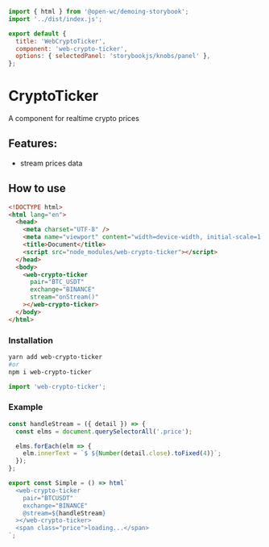 ```js script
import { html } from '@open-wc/demoing-storybook';
import '../dist/index.js';

export default {
  title: 'WebCryptoTicker',
  component: 'web-crypto-ticker',
  options: { selectedPanel: 'storybookjs/knobs/panel' },
};
```

# CryptoTicker

A component for realtime crypto prices

## Features:

- stream prices data

## How to use

```html
<!DOCTYPE html>
<html lang="en">
  <head>
    <meta charset="UTF-8" />
    <meta name="viewport" content="width=device-width, initial-scale=1.0" />
    <title>Document</title>
    <script src="node_modules/web-crypto-ticker"></script>
  </head>
  <body>
    <web-crypto-ticker
      pair="BTC_USDT"
      exchange="BINANCE"
      stream="onStream()"
    ></web-crypto-ticker>
  </body>
</html>
```

### Installation

```bash
yarn add web-crypto-ticker
#or
npm i web-crypto-ticker
```

```js
import 'web-crypto-ticker';
```

### Example

```js preview-story
const handleStream = ({ detail }) => {
  const elms = document.querySelectorAll('.price');

  elms.forEach(elm => {
    elm.innerText = `$ ${Number(detail.close).toFixed(4)}`;
  });
};

export const Simple = () => html`
  <web-crypto-ticker
    pair="BTCUSDT"
    exchange="BINANCE"
    @stream=${handleStream}
  ></web-crypto-ticker>
  <span class="price">loading...</span>
`;
```
